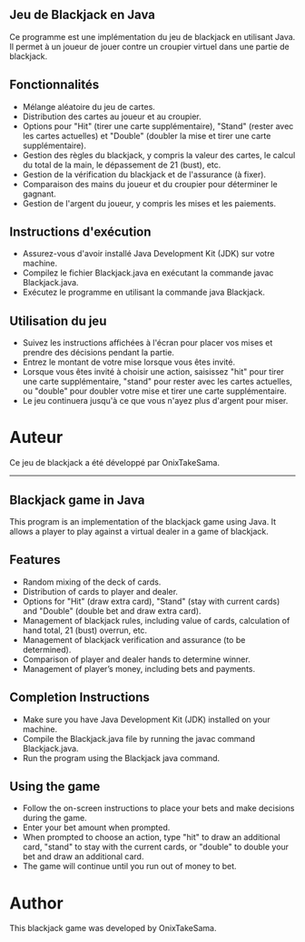 ## Jeu de Blackjack en Java
Ce programme est une implémentation du jeu de blackjack en utilisant Java. Il permet à un joueur de jouer contre un croupier virtuel dans une partie de blackjack.

## Fonctionnalités
- Mélange aléatoire du jeu de cartes.
- Distribution des cartes au joueur et au croupier.
- Options pour "Hit" (tirer une carte supplémentaire), "Stand" (rester avec les cartes actuelles) et "Double" (doubler la mise et tirer une carte supplémentaire).
- Gestion des règles du blackjack, y compris la valeur des cartes, le calcul du total de la main, le dépassement de 21 (bust), etc.
- Gestion de la vérification du blackjack et de l'assurance (à fixer).
- Comparaison des mains du joueur et du croupier pour déterminer le gagnant.
- Gestion de l'argent du joueur, y compris les mises et les paiements.

## Instructions d'exécution
- Assurez-vous d'avoir installé Java Development Kit (JDK) sur votre machine.
- Compilez le fichier Blackjack.java en exécutant la commande javac Blackjack.java.
- Exécutez le programme en utilisant la commande java Blackjack.

## Utilisation du jeu
- Suivez les instructions affichées à l'écran pour placer vos mises et prendre des décisions pendant la partie.
- Entrez le montant de votre mise lorsque vous êtes invité.
- Lorsque vous êtes invité à choisir une action, saisissez "hit" pour tirer une carte supplémentaire, "stand" pour rester avec les cartes actuelles, ou "double" pour doubler votre mise et tirer une carte supplémentaire.
- Le jeu continuera jusqu'à ce que vous n'ayez plus d'argent pour miser.

# Auteur
Ce jeu de blackjack a été développé par OnixTakeSama.

---------------------------------------------------------------------

## Blackjack game in Java
This program is an implementation of the blackjack game using Java. It allows a player to play against a virtual dealer in a game of blackjack.

## Features
- Random mixing of the deck of cards.
- Distribution of cards to player and dealer.
- Options for "Hit" (draw extra card), "Stand" (stay with current cards) and "Double" (double bet and draw extra card).
- Management of blackjack rules, including value of cards, calculation of hand total, 21 (bust) overrun, etc.
- Management of blackjack verification and assurance (to be determined).
- Comparison of player and dealer hands to determine winner.
- Management of player’s money, including bets and payments.

## Completion Instructions
- Make sure you have Java Development Kit (JDK) installed on your machine.
- Compile the Blackjack.java file by running the javac command Blackjack.java.
- Run the program using the Blackjack java command.

## Using the game
- Follow the on-screen instructions to place your bets and make decisions during the game.
- Enter your bet amount when prompted.
- When prompted to choose an action, type "hit" to draw an additional card, "stand" to stay with the current cards, or "double" to double your bet and draw an additional card.
- The game will continue until you run out of money to bet.

# Author
This blackjack game was developed by OnixTakeSama.

